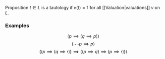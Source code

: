 Proposition $t\in L$ is a tautology if $v(t)=1$ 
for all [[Valuation|valuations]] $v$ on $L$.

### Examples
$$
(p\implies(q \implies p))
$$
$$
(\neg \neg p \implies p)
$$
$$
((p \implies(q \implies r)) \implies((p \implies q) \implies( p \implies r)))
$$

